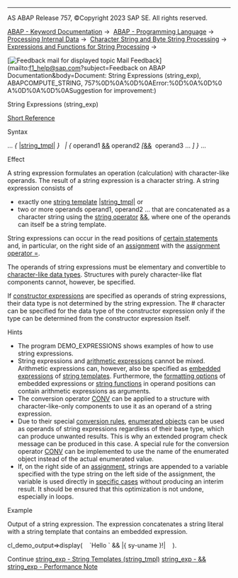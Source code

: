   

* * *

AS ABAP Release 757, ©Copyright 2023 SAP SE. All rights reserved.

[ABAP - Keyword Documentation](https://help.sap.com/doc/abapdocu_757_index_htm/7.57/en-US/abenabap.htm) →  [ABAP - Programming Language](https://help.sap.com/doc/abapdocu_757_index_htm/7.57/en-US/abenabap_reference.htm) →  [Processing Internal Data](https://help.sap.com/doc/abapdocu_757_index_htm/7.57/en-US/abenabap_data_working.htm) →  [Character String and Byte String Processing](https://help.sap.com/doc/abapdocu_757_index_htm/7.57/en-US/abenabap_data_string.htm) →  [Expressions and Functions for String Processing](https://help.sap.com/doc/abapdocu_757_index_htm/7.57/en-US/abenstring_processing_expr_func.htm) → 

 [![](Mail.gif?object=Mail.gif&sap-language=EN "Feedback mail for displayed topic") Mail Feedback](mailto:f1_help@sap.com?subject=Feedback on ABAP Documentation&body=Document: String Expressions \(string_exp\), ABAPCOMPUTE_STRING, 757%0D%0A%0D%0AError:%0D%0A%0D%0
A%0D%0A%0D%0ASuggestion for improvement:)

String Expressions (string\_exp)

[Short Reference](https://help.sap.com/doc/abapdocu_757_index_htm/7.57/en-US/abenstring_exp_shortref.htm)

Syntax

... *{* [|string\_tmpl|](https://help.sap.com/doc/abapdocu_757_index_htm/7.57/en-US/abenstring_templates.htm) *}*
  *|* *{* operand1 [&&](https://help.sap.com/doc/abapdocu_757_index_htm/7.57/en-US/abenstring_operators.htm) operand2 *\[*[&&](https://help.sap.com/doc/abapdocu_757_index_htm/7.57/en-US/abenstring_operators.htm)  operand3 ... *\]* *}* ...

Effect

A string expression formulates an operation (calculation) with character-like operands. The result of a string expression is a character string. A string expression consists of

-   exactly one [string template](https://help.sap.com/doc/abapdocu_757_index_htm/7.57/en-US/abenstring_template_glosry.htm "Glossary Entry") [|string\_tmpl|](https://help.sap.com/doc/abapdocu_757_index_htm/7.57/en-US/abenstring_templates.htm) or
-   two or more operands operand1, operand2 ... that are concatenated as a character string using the [string operator](https://help.sap.com/doc/abapdocu_757_index_htm/7.57/en-US/abenstring_operator_glosry.htm "Glossary Entry") [&&](https://help.sap.com/doc/abapdocu_757_index_htm/7.57/en-US/abenstring_operators.htm), where one of the operands can itself be a string template.

String expressions can occur in the read positions of [certain statements](https://help.sap.com/doc/abapdocu_757_index_htm/7.57/en-US/abenexpression_positions.htm) and, in particular, on the right side of an [assignment](https://help.sap.com/doc/abapdocu_757_index_htm/7.57/en-US/abenequals_string_expr.htm) with the [assignment operator \=](https://help.sap.com/doc/abapdocu_757_index_htm/7.57/en-US/abenequals_operator.htm).

The operands of string expressions must be elementary and convertible to [character-like data types](https://help.sap.com/doc/abapdocu_757_index_htm/7.57/en-US/abencharlike_data_type_glosry.htm "Glossary Entry"). Structures with purely character-like flat components cannot, however, be specified.

If [constructor expressions](https://help.sap.com/doc/abapdocu_757_index_htm/7.57/en-US/abenconstructor_expressions.htm) are specified as operands of string expressions, their data type is not determined by the string expression. The # character can be specified for the data type of the constructor expression only if the type can be determined from the constructor expression itself.

Hints

-   The program DEMO\_EXPRESSIONS shows examples of how to use string expressions.
-   String expressions and [arithmetic expressions](https://help.sap.com/doc/abapdocu_757_index_htm/7.57/en-US/abenarithmetic_expression_glosry.htm "Glossary Entry") cannot be mixed. Arithmetic expressions can, however, also be specified as [embedded expressions](https://help.sap.com/doc/abapdocu_757_index_htm/7.57/en-US/abenstring_templates_expressions.htm) of [string templates](https://help.sap.com/doc/abapdocu_757_index_htm/7.57/en-US/abenstring_templates.htm). Furthermore, the [formatting options](https://help.sap.com/doc/abapdocu_757_index_htm/7.57/en-US/abapcompute_string_format_options.htm) of embedded expressions or [string functions](https://help.sap.com/doc/abapdocu_757_index_htm/7.57/en-US/abenstring_functions.htm) in operand positions can contain arithmetic expressions as arguments.
-   The conversion operator [CONV](https://help.sap.com/doc/abapdocu_757_index_htm/7.57/en-US/abenconstructor_expression_conv.htm) can be applied to a structure with character-like-only components to use it as an operand of a string expression.
-   Due to their special [conversion rules](https://help.sap.com/doc/abapdocu_757_index_htm/7.57/en-US/abenconversion_enumerated.htm), [enumerated objects](https://help.sap.com/doc/abapdocu_757_index_htm/7.57/en-US/abenenumerated_object_glosry.htm "Glossary Entry") can be used as operands of string expressions regardless of their base type, which can produce unwanted results. This is why an extended program check message can be produced in this case. A special rule for the conversion operator [CONV](https://help.sap.com/doc/abapdocu_757_index_htm/7.57/en-US/abenconv_constructor_enum.htm) can be implemented to use the name of the enumerated object instead of the actual enumerated value.
-   If, on the right side of an [assignment](https://help.sap.com/doc/abapdocu_757_index_htm/7.57/en-US/abenequals_string_expr.htm), strings are appended to a variable specified with the type string on the left side of the assignment, the variable is used directly in [specific cases](https://help.sap.com/doc/abapdocu_757_index_htm/7.57/en-US/abenstring_expr_perfo.htm) without producing an interim result. It should be ensured that this optimization is not undone, especially in loops.

Example

Output of a string expression. The expression concatenates a string literal with a string template that contains an embedded expression.

cl\_demo\_output=>display(
   \`Hello \` && |{ sy-uname }!|
   ).

Continue
[string\_exp - String Templates (string\_tmpl)](https://help.sap.com/doc/abapdocu_757_index_htm/7.57/en-US/abenstring_templates.htm)
[string\_exp - &&](https://help.sap.com/doc/abapdocu_757_index_htm/7.57/en-US/abenstring_operators.htm)
[string\_exp - Performance Note](https://help.sap.com/doc/abapdocu_757_index_htm/7.57/en-US/abenstring_expr_perfo.htm)
